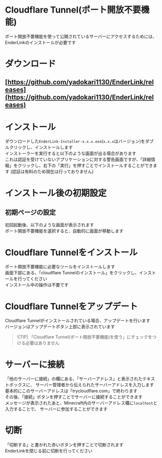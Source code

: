 # Cloudflare Tunnel(ポート開放不要機能)
ポート開放不要機能を使って公開されているサーバーにアクセスするためには、EnderLinkのインストールが必要です

# ダウンロード
## [https://github.com/yadokari1130/EnderLink/releases](https://github.com/yadokari1130/EnderLink/releases)

# インストール
ダウンロードした`EnderLink-Installer-x.x.x.exe`(`x.x.x`はバージョン)をダブルクリックし、インストールします  
インストーラーを実行すると以下のような画面が出る場合があります  
これは認証を受けていないアプリケーションに対する警告画面ですが、「詳細情報」をクリックし、右下の「実行」を押すことでインストールすることができます
(認証は有料のため現在は行っておりません)

# インストール後の初期設定
## 初期ページの設定
初回起動後、以下のような画面が表示されます  
ポート開放不要機能を選択すると、自動的に画面が移動します

# Cloudflare Tunnelをインストール
ポート開放不要機能に必要なツールをインストールします  
画面下部にある、「cloudflare Tunnelのインストール」をクリックし、インストールを行ってください  
インストール中の操作は不要です
# Cloudflare Tunnelをアップデート
Cloudflare Tunnelがインストールされている場合、アップデートを行います  
バージョンはアップデートボタン上部に表示されています
> ![TIP]
> 「Cloudflare Tunnel(ポート開放不要機能)を使う」にチェックをつける必要はありません

# サーバーに接続
「他のサーバーに接続」の欄にある、「サーバーアドレス」と表示されたテキストボックスに、
サーバー管理者から伝えられたサーバーアドレスを入力します  
基本的にこのサーバーアドレスは「trycloudflare.com」で終わります  
その後、「接続」ボタンを押すことでサーバーに接続することができます  
メッセージが表示されたあと、Minecraft内のサーバーアドレス欄に`localhost`と入力することで、
サーバーに参加することができます

# 切断
「切断する」と書かれた赤いボタンを押すことで切断されます  
EnderLinkを閉じる前に切断を行ってください